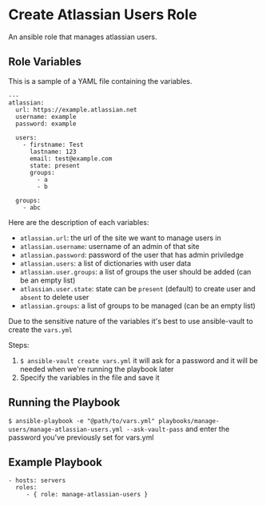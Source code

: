 Create Atlassian Users Role
=========

An ansible role that manages atlassian users.


Role Variables
--------------

This is a sample of a YAML file containing the variables.

```
---
atlassian:
  url: https://example.atlassian.net
  username: example
  password: example

  users:
    - firstname: Test
      lastname: 123
      email: test@example.com
      state: present
      groups:
        - a
        - b

  groups:
    - abc
```

Here are the description of each variables:

- `atlassian.url`: the url of the site we want to manage users in
- `atlassian.username`: username of an admin of that site
- `atlassian.password`: password of the user that has admin priviledge
- `atlassian.users`: a list of dictionaries with user data
- `atlassian.user.groups`: a list of groups the user should be added (can be an empty list)
- `atlassian.user.state`: state can be `present` (default) to create user and `absent` to delete user
- `atlassian.groups`: a list of groups to be managed (can be an empty list)

Due to the sensitive nature of the variables it's best to use ansible-vault to create the `vars.yml`

Steps:
1. `$ ansible-vault create vars.yml` it will ask for a password and it will be needed when we're running the playbook later
2. Specify the variables in the file and save it

Running the Playbook
--------------------

`$ ansible-playbook -e "@path/to/vars.yml" playbooks/manage-users/manage-atlassian-users.yml --ask-vault-pass` and enter the password you've previously set for vars.yml

Example Playbook
----------------

    - hosts: servers
      roles:
         - { role: manage-atlassian-users }
